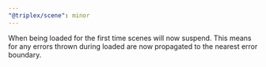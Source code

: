 ```yaml
---
"@triplex/scene": minor
---
```


When being loaded for the first time scenes will now suspend. This means for any errors thrown during loaded are now propagated to the nearest error boundary.
